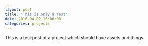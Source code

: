 ```yaml
---
layout: post
title: "This is only a test"
date: 2016-04-02 16:00:00
categories: projects
---
```


This is a test post of a project which should have assets and things
